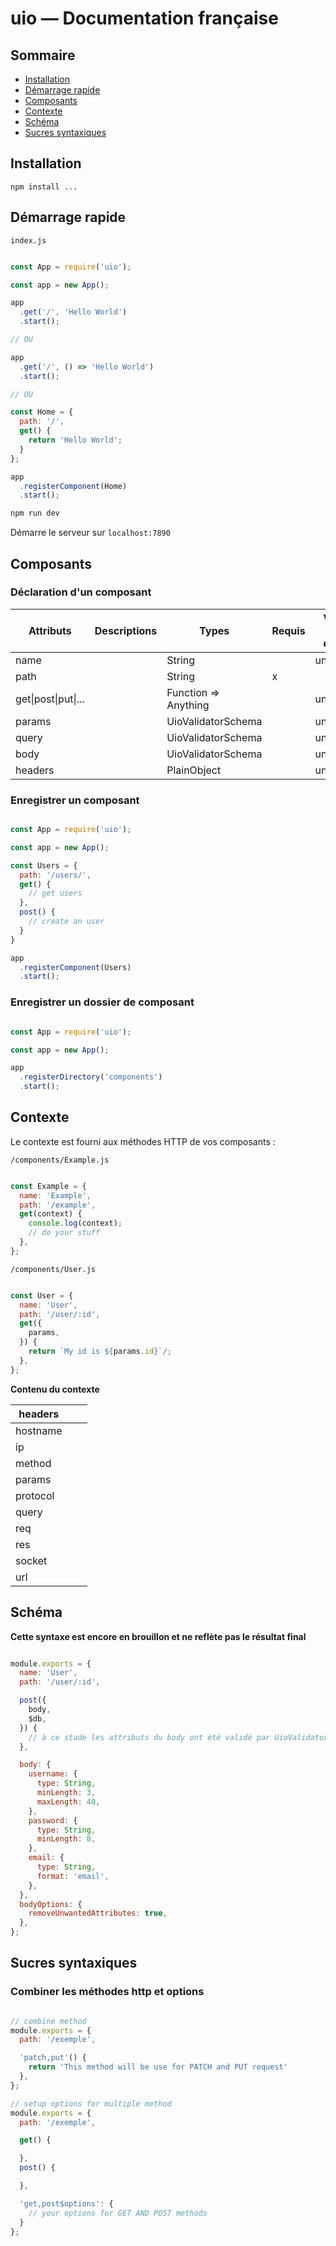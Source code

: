 # uio — Documentation française

## Sommaire

- [Installation](#installation)
- [Démarrage rapide](#démarrage-rapide)
- [Composants](#composants)
- [Contexte](#contexte)
- [Schéma](#schéma)
- [Sucres syntaxiques](#sucres-syntaxiques)

## Installation

```
npm install ...
```


## Démarrage rapide

`index.js`

``` javascript

const App = require('uio');

const app = new App();

app
  .get('/', 'Hello World')
  .start();

// OU

app
  .get('/', () => 'Hello World')
  .start();

// OU

const Home = {
  path: '/',
  get() {
    return 'Hello World';
  }
};

app
  .registerComponent(Home)
  .start();

```

``` bash
npm run dev
```

Démarre le serveur sur `localhost:7890`

## Composants

### Déclaration d'un composant

| Attributs           | Descriptions | Types                | Requis | Valeur par défaut |
|---------------------|--------------|----------------------|--------|-------------------|
| name                |              | String               |        | undefined         |
| path                |              | String               | x      |                   |
| get\|post\|put\|... |              | Function => Anything |        | undefined         |
| params              |              | UioValidatorSchema   |        | undefined         |
| query               |              | UioValidatorSchema   |        | undefined         |
| body                |              | UioValidatorSchema   |        | undefined         |
| headers             |              | PlainObject          |        | undefined         |

### Enregistrer un composant

``` javascript

const App = require('uio');

const app = new App();

const Users = {
  path: '/users/',
  get() {
    // get users
  },
  post() {
    // create an user
  }
}

app
  .registerComponent(Users)
  .start();

```

### Enregistrer un dossier de composant

``` javascript

const App = require('uio');

const app = new App();

app
  .registerDirectory('components')
  .start();

```

## Contexte

Le contexte est fourni aux méthodes HTTP de vos composants :

`/components/Example.js`

``` javascript

const Example = {
  name: 'Example',
  path: '/example',
  get(context) {
    console.log(context);
    // do your stuff
  },
};

```

`/components/User.js`

``` javascript

const User = {
  name: 'User',
  path: '/user/:id',
  get({
    params,
  }) {
    return `My id is ${params.id}`/;
  },
};

```

**Contenu du contexte**

| headers  |   |   |
|----------|---|---|
| hostname |   |   |
| ip       |   |   |
| method   |   |   |
| params   |   |   |
| protocol |   |   |
| query    |   |   |
| req      |   |   |
| res      |   |   |
| socket   |   |   |
| url      |   |   |


## Schéma

**Cette syntaxe est encore en brouillon et ne reflète pas le résultat final**

``` javascript

module.exports = {
  name: 'User',
  path: '/user/:id',

  post({
    body,
    $db,
  }) {
    // à ce stade les attributs du body ont été validé par UioValidator
  },

  body: {
    username: {
      type: String,
      minLength: 3,
      maxLength: 40,
    },
    password: {
      type: String,
      minLength: 8,
    },
    email: {
      type: String,
      format: 'email',
    },
  },
  bodyOptions: {
    removeUnwantedAttributes: true,
  },
};

```

## Sucres syntaxiques

### Combiner les méthodes http et options

``` javascript

// combine method
module.exports = {
  path: '/exemple',

  'patch,put'() {
    return 'This method will be use for PATCH and PUT request'
  },
};

// setup options for multiple method
module.exports = {
  path: '/exemple',

  get() {

  },
  post() {

  },

  'get,post$options': {
    // your options for GET AND POST methods
  }
};

```
